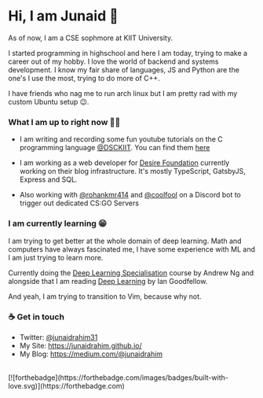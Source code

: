 # Hi, I am Junaid 👋

As of now, I am a CSE sophmore at KIIT University.

I started programming in highschool and here I am today, trying to make a career out of my hobby. I love the world of backend and systems development. I know my fair share of languages, JS and Python are the one's I use the most, trying to do more of C++. 

I have friends who nag me to run arch linux but I am pretty rad with my custom Ubuntu setup 😉.


### What I am up to right now 👨‍💻 

* I am writing and recording some fun youtube tutorials on the C programming language [@DSCKIIT](https://github.com/DSC-KIIT). You can find them [here](https://github.com/DSC-KIIT/C-tutorials)

* I am working as a web developer for [Desire Foundation](https://github.com/desirefoundation) currently working on their blog infrastructure. It's mostly TypeScript, GatsbyJS, Express and SQL.

* Also working with [@rohankmr414](https://github.com/rohankmr414) and [@coolfool](https://github.com/coolfool) on a Discord bot to trigger out dedicated CS:GO Servers

### I am currently learning 😁

I am trying to get better at the whole domain of deep learning. Math and computers have always fascinated me, I have some experience with ML and I am just trying to learn more. 

Currently doing the [Deep Learning Specialisation](https://www.coursera.org/specializations/deep-learning) course by Andrew Ng and alongside that I am reading [Deep Learning](https://www.deeplearningbook.org/) by Ian Goodfellow.

And yeah, I am trying to transition to Vim, because why not.

### ☕ Get in touch 
* Twitter: [@junaidrahim31](https://twitter.com/junaidrahim31)
* My Site: https://junaidrahim.github.io/
* My Blog: https://medium.com/@junaidrahim

<br>
[![forthebadge](https://forthebadge.com/images/badges/built-with-love.svg)](https://forthebadge.com)

